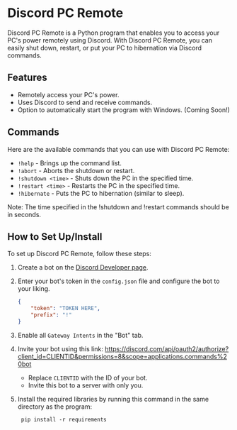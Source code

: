 # Discord PC Remote

Discord PC Remote is a Python program that enables you to access your PC's power remotely using Discord. With Discord PC Remote, you can easily shut down, restart, or put your PC to hibernation via Discord commands.

## Features

-   Remotely access your PC's power.
-   Uses Discord to send and receive commands.
-   Option to automatically start the program with Windows. (Coming Soon!)

## Commands

Here are the available commands that you can use with Discord PC Remote:

-   `!help` - Brings up the command list.
-   `!abort` - Aborts the shutdown or restart.
-   `!shutdown <time>` - Shuts down the PC in the specified time.
-   `!restart <time>` - Restarts the PC in the specified time.
-   `!hibernate` - Puts the PC to hibernation (similar to sleep).

Note: The time specified in the !shutdown and !restart commands should be in seconds.

## How to Set Up/Install

To set up Discord PC Remote, follow these steps:

1. Create a bot on the [Discord Developer page](https://discord.com/developers/applications).
2. Enter your bot's token in the `config.json` file and configure the bot to your liking.
    ```json
    {
        "token": "TOKEN HERE",
        "prefix": "!"
    }
    ```
3. Enable all `Gateway Intents` in the "Bot" tab.
4. Invite your bot using this link: https://discord.com/api/oauth2/authorize?client_id=CLIENTID&permissions=8&scope=applications.commands%20bot

    - Replace `CLIENTID` with the ID of your bot.
    - Invite this bot to a server with only you.

5. Install the required libraries by running this command in the same directory as the program:
    ```batch
     pip install -r requirements
    ```
